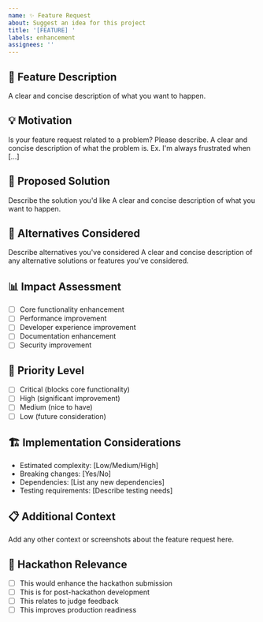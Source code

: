 ```yaml
---
name: ✨ Feature Request
about: Suggest an idea for this project
title: '[FEATURE] '
labels: enhancement
assignees: ''
---
```


## 🎯 Feature Description
A clear and concise description of what you want to happen.

## 💡 Motivation
Is your feature request related to a problem? Please describe.
A clear and concise description of what the problem is. Ex. I'm always frustrated when [...]

## 🔧 Proposed Solution
Describe the solution you'd like
A clear and concise description of what you want to happen.

## 🔄 Alternatives Considered
Describe alternatives you've considered
A clear and concise description of any alternative solutions or features you've considered.

## 📊 Impact Assessment
- [ ] Core functionality enhancement
- [ ] Performance improvement
- [ ] Developer experience improvement
- [ ] Documentation enhancement
- [ ] Security improvement

## 🎯 Priority Level
- [ ] Critical (blocks core functionality)
- [ ] High (significant improvement)
- [ ] Medium (nice to have)
- [ ] Low (future consideration)

## 🏗️ Implementation Considerations
- Estimated complexity: [Low/Medium/High]
- Breaking changes: [Yes/No]
- Dependencies: [List any new dependencies]
- Testing requirements: [Describe testing needs]

## 📋 Additional Context
Add any other context or screenshots about the feature request here.

## 🎯 Hackathon Relevance
- [ ] This would enhance the hackathon submission
- [ ] This is for post-hackathon development
- [ ] This relates to judge feedback
- [ ] This improves production readiness